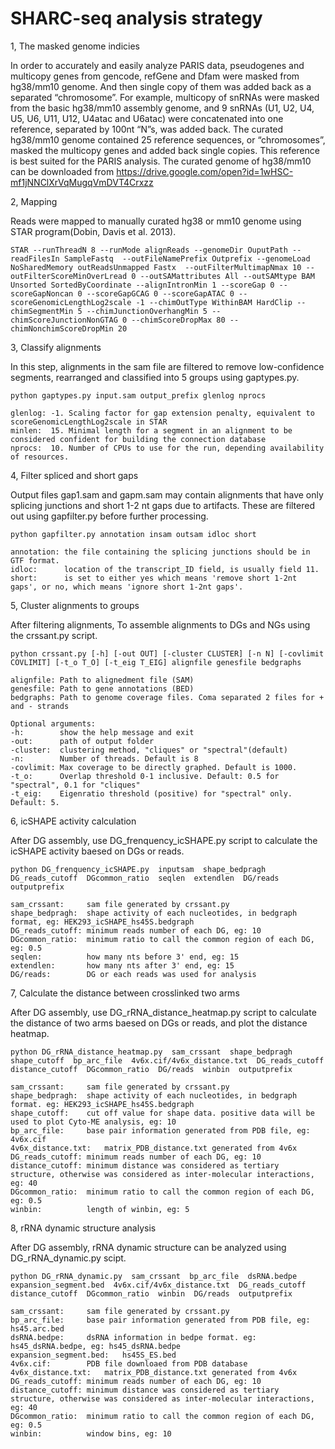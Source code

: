 # SHARC-seq analysis strategy

1, The masked genome indicies

In order to accurately and easily analyze PARIS data, pseudogenes and multicopy genes from gencode, refGene and Dfam were masked from hg38/mm10 genome. And then single copy of them was added back as a separated “chromosome”. For example, multicopy of snRNAs were masked from the basic hg38/mm10 assembly genome, and 9 snRNAs (U1, U2, U4, U5, U6, U11, U12, U4atac and U6atac) were concatenated into one reference, separated by 100nt “N”s, was added back. The curated hg38/mm10 genome contained 25 reference sequences, or “chromosomes”, masked the multicopy genes and added back single copies. This reference is best suited for the PARIS analysis. The curated genome of hg38/mm10 can be downloaded from https://drive.google.com/open?id=1wHSC-mf1jNNClXrVqMugqVmDVT4Crxzz

2, Mapping

Reads were mapped to manually curated hg38 or mm10 genome using STAR program(Dobin, Davis et al. 2013).

    STAR --runThreadN 8 --runMode alignReads --genomeDir OuputPath --readFilesIn SampleFastq  --outFileNamePrefix Outprefix --genomeLoad NoSharedMemory outReadsUnmapped Fastx  --outFilterMultimapNmax 10 --outFilterScoreMinOverLread 0 --outSAMattributes All --outSAMtype BAM Unsorted SortedByCoordinate --alignIntronMin 1 --scoreGap 0 --scoreGapNoncan 0 --scoreGapGCAG 0 --scoreGapATAC 0 --scoreGenomicLengthLog2scale -1 --chimOutType WithinBAM HardClip --chimSegmentMin 5 --chimJunctionOverhangMin 5 --chimScoreJunctionNonGTAG 0 --chimScoreDropMax 80 --chimNonchimScoreDropMin 20

3, Classify alignments

In this step, alignments in the sam file are filtered to remove low-confidence segments, rearranged and classified into 5 groups using gaptypes.py.

    python gaptypes.py input.sam output_prefix glenlog nprocs
		
    glenlog: -1. Scaling factor for gap extension penalty, equivalent to scoreGenomicLengthLog2scale in STAR
    minlen:  15. Minimal length for a segment in an alignment to be considered confident for building the connection database
    nprocs:  10. Number of CPUs to use for the run, depending availability of resources.
		
4, Filter spliced and short gaps

Output files gap1.sam and gapm.sam may contain alignments that have only splicing junctions and short 1-2 nt gaps due to artifacts. These are filtered out using gapfilter.py before further processing. 

    python gapfilter.py annotation insam outsam idloc short
		
    annotation: the file containing the splicing junctions should be in GTF format. 
    idloc:      location of the transcript_ID field, is usually field 11. 
    short:      is set to either yes which means 'remove short 1-2nt gaps', or no, which means 'ignore short 1-2nt gaps'.

5, Cluster alignments to groups

After filtering alignments, To assemble alignments to DGs and NGs using the crssant.py script.

    python crssant.py [-h] [-out OUT] [-cluster CLUSTER] [-n N] [-covlimit COVLIMIT] [-t_o T_O] [-t_eig T_EIG] alignfile genesfile bedgraphs
    
    alignfile: Path to alignedment file (SAM)
    genesfile: Path to gene annotations (BED)
    bedgraphs: Path to genome coverage files. Coma separated 2 files for + and - strands
    
    Optional arguments:
    -h:        show the help message and exit
    -out:      path of output folder
    -cluster:  clustering method, "cliques" or "spectral"(default)
    -n:        Number of threads. Default is 8
    -covlimit: Max coverage to be directly graphed. Default is 1000.
    -t_o:      Overlap threshold 0-1 inclusive. Default: 0.5 for "spectral", 0.1 for "cliques"
    -t_eig:    Eigenratio threshold (positive) for "spectral" only. Default: 5.

6, icSHAPE activity calculation

After DG assembly, use DG_frenquency_icSHAPE.py script to calculate the icSHAPE activity baesed on DGs or reads.

    python DG_frenquency_icSHAPE.py  inputsam  shape_bedpragh  DG_reads_cutoff  DGcommon_ratio  seqlen  extendlen  DG/reads  outputprefix
		
    sam_crssant:     sam file generated by crssant.py
    shape_bedpragh:  shape activity of each nucleotides, in bedgraph format, eg: HEK293_icSHAPE_hs45S.bedgraph
    DG_reads_cutoff: minimum reads number of each DG, eg: 10
    DGcommon_ratio:  minimum ratio to call the common region of each DG, eg: 0.5
    seqlen:          how many nts before 3' end, eg: 15
    extendlen:       how many nts after 3' end, eg: 15
    DG/reads:        DG or each reads was used for analysis
		
7, Calculate the distance between crosslinked two arms

After DG assembly, use DG_rRNA_distance_heatmap.py script to calculate the distance of two arms baesed on DGs or reads, and plot the distance heatmap.

    python DG_rRNA_distance_heatmap.py  sam_crssant  shape_bedpragh  shape_cutoff  bp_arc_file  4v6x.cif/4v6x_distance.txt  DG_reads_cutoff  distance_cutoff  DGcommon_ratio  DG/reads  winbin  outputprefix
		
    sam_crssant:     sam file generated by crssant.py
    shape_bedpragh:  shape activity of each nucleotides, in bedgraph format. eg: HEK293_icSHAPE_hs45S.bedgraph
    shape_cutoff:    cut off value for shape data. positive data will be used to plot Cyto-ME analysis, eg: 10
    bp_arc_file:     base pair information generated from PDB file, eg: 4v6x.cif
    4v6x_distance.txt:   matrix_PDB_distance.txt generated from 4v6x
    DG_reads_cutoff: minimum reads number of each DG, eg: 10
    distance_cutoff: minimum distance was considered as tertiary structure, otherwise was considered as inter-molecular interactions, eg: 40
    DGcommon_ratio:  minimum ratio to call the common region of each DG, eg: 0.5
    winbin:          length of winbin, eg: 5
		
8, rRNA dynamic structure analysis

After DG assembly, rRNA dynamic structure can be analyzed using DG_rRNA_dynamic.py scipt.

    python DG_rRNA_dynamic.py  sam_crssant  bp_arc_file  dsRNA.bedpe  expansion_segment.bed  4v6x.cif/4v6x_distance.txt  DG_reads_cutoff  distance_cutoff  DGcommon_ratio  winbin  DG/reads  outputprefix
		
    sam_crssant:     sam file generated by crssant.py
    bp_arc_file:     base pair information generated from PDB file, eg: hs45.arc.bed
    dsRNA.bedpe:     dsRNA information in bedpe format. eg: hs45_dsRNA.bedpe, eg: hs45_dsRNA.bedpe
    expansion_segment.bed:   hs45S_ES.bed
    4v6x.cif:        PDB file downloaed from PDB database
    4v6x_distance.txt:   matrix_PDB_distance.txt generated from 4v6x
    DG_reads_cutoff: minimum reads number of each DG, eg: 10
    distance_cutoff: minimum distance was considered as tertiary structure, otherwise was considered as inter-molecular interactions, eg: 40
    DGcommon_ratio:  minimum ratio to call the common region of each DG, eg: 0.5
    winbin:          window bins, eg: 10
